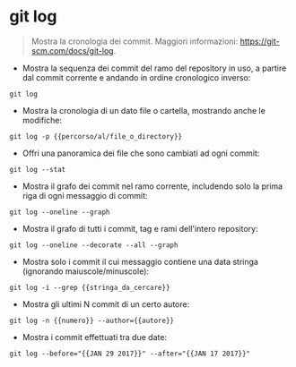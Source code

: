 # git log

> Mostra la cronologia dei commit.
> Maggiori informazioni: <https://git-scm.com/docs/git-log>.

- Mostra la sequenza dei commit del ramo del repository in uso, a partire dal commit corrente e andando in ordine cronologico inverso:

`git log`

- Mostra la cronologia di un dato file o cartella, mostrando anche le modifiche:

`git log -p {{percorso/al/file_o_directory}}`

- Offri una panoramica dei file che sono cambiati ad ogni commit:

`git log --stat`

- Mostra il grafo dei commit nel ramo corrente, includendo solo la prima riga di ogni messaggio di commit:

`git log --oneline --graph`

- Mostra il grafo di tutti i commit, tag e rami dell'intero repository:

`git log --oneline --decorate --all --graph`

- Mostra solo i commit il cui messaggio contiene una data stringa (ignorando maiuscole/minuscole):

`git log -i --grep {{stringa_da_cercare}}`

- Mostra gli ultimi N commit di un certo autore:

`git log -n {{numero}} --author={{autore}}`

- Mostra i commit effettuati tra due date:

`git log --before="{{JAN 29 2017}}" --after="{{JAN 17 2017}}"`

